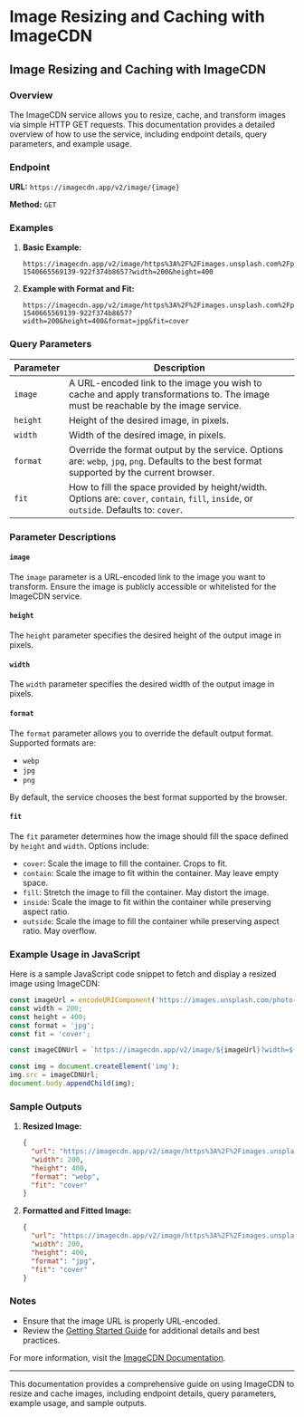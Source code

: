 # Image Resizing and Caching with ImageCDN

## Image Resizing and Caching with ImageCDN

### Overview

The ImageCDN service allows you to resize, cache, and transform images via simple HTTP GET requests. This documentation provides a detailed overview of how to use the service, including endpoint details, query parameters, and example usage.

### Endpoint

**URL:** `https://imagecdn.app/v2/image/{image}`

**Method:** `GET`

### Examples

1.  **Basic Example:**

    ```
    https://imagecdn.app/v2/image/https%3A%2F%2Fimages.unsplash.com%2Fphoto-1540665569139-922f374b8657?width=200&height=400
    ```
2.  **Example with Format and Fit:**

    ```
    https://imagecdn.app/v2/image/https%3A%2F%2Fimages.unsplash.com%2Fphoto-1540665569139-922f374b8657?width=200&height=400&format=jpg&fit=cover
    ```

### Query Parameters

| Parameter | Description                                                                                                                                 |
| --------- | ------------------------------------------------------------------------------------------------------------------------------------------- |
| `image`   | A URL-encoded link to the image you wish to cache and apply transformations to. The image must be reachable by the image service.           |
| `height`  | Height of the desired image, in pixels.                                                                                                     |
| `width`   | Width of the desired image, in pixels.                                                                                                      |
| `format`  | Override the format output by the service. Options are: `webp`, `jpg`, `png`. Defaults to the best format supported by the current browser. |
| `fit`     | How to fill the space provided by height/width. Options are: `cover`, `contain`, `fill`, `inside`, or `outside`. Defaults to: `cover`.      |

### Parameter Descriptions

#### `image`

The `image` parameter is a URL-encoded link to the image you want to transform. Ensure the image is publicly accessible or whitelisted for the ImageCDN service.

#### `height`

The `height` parameter specifies the desired height of the output image in pixels.

#### `width`

The `width` parameter specifies the desired width of the output image in pixels.

#### `format`

The `format` parameter allows you to override the default output format. Supported formats are:

* `webp`
* `jpg`
* `png`

By default, the service chooses the best format supported by the browser.

#### `fit`

The `fit` parameter determines how the image should fill the space defined by `height` and `width`. Options include:

* `cover`: Scale the image to fill the container. Crops to fit.
* `contain`: Scale the image to fit within the container. May leave empty space.
* `fill`: Stretch the image to fill the container. May distort the image.
* `inside`: Scale the image to fit within the container while preserving aspect ratio.
* `outside`: Scale the image to fill the container while preserving aspect ratio. May overflow.

### Example Usage in JavaScript

Here is a sample JavaScript code snippet to fetch and display a resized image using ImageCDN:

```javascript
const imageUrl = encodeURIComponent('https://images.unsplash.com/photo-1540665569139-922f374b8657');
const width = 200;
const height = 400;
const format = 'jpg';
const fit = 'cover';

const imageCDNUrl = `https://imagecdn.app/v2/image/${imageUrl}?width=${width}&height=${height}&format=${format}&fit=${fit}`;

const img = document.createElement('img');
img.src = imageCDNUrl;
document.body.appendChild(img);
```

### Sample Outputs

1.  **Resized Image:**

    ```json
    {
      "url": "https://imagecdn.app/v2/image/https%3A%2F%2Fimages.unsplash.com%2Fphoto-1540665569139-922f374b8657?width=200&height=400",
      "width": 200,
      "height": 400,
      "format": "webp",
      "fit": "cover"
    }
    ```
2.  **Formatted and Fitted Image:**

    ```json
    {
      "url": "https://imagecdn.app/v2/image/https%3A%2F%2Fimages.unsplash.com%2Fphoto-1540665569139-922f374b8657?width=200&height=400&format=jpg&fit=cover",
      "width": 200,
      "height": 400,
      "format": "jpg",
      "fit": "cover"
    }
    ```

### Notes

* Ensure that the image URL is properly URL-encoded.
* Review the [Getting Started Guide](https://docs.imagecdn.app/getting-started) for additional details and best practices.

For more information, visit the [ImageCDN Documentation](https://docs.imagecdn.app/).

***

This documentation provides a comprehensive guide on using ImageCDN to resize and cache images, including endpoint details, query parameters, example usage, and sample outputs.
